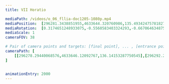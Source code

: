 ```yaml
---
title: VII Horatio

mediaPath: /videos/o_06_fllia-doc1205-1080p.mp4
mediaPosition:  [296281.3438851955,4633644.320760986,135.49342475781827]
mediaRotation:  [0.3174651248933075,-0.5560583403324293,-0.6670646348758321,0.3808408979103919]
mediaScale: 1
cameraFOV: 38

# Pair of camera points and targets: [final point], ... , [entrance point]
cameraPath: [
    [[296278.29440068576,4633646.12092767,136.14153287750545],[296292.2712046889,4633637.870163702,133.17103732893918]]
]


animationEntry: 2000
---
```

